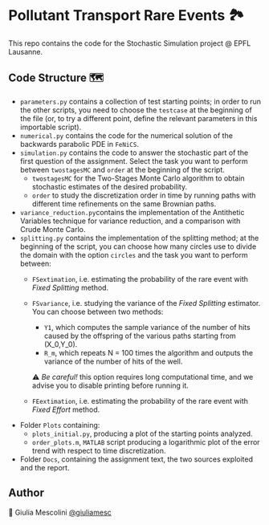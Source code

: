 # Pollutant Transport Rare Events :national_park:
This repo contains the code for the Stochastic Simulation project @ EPFL Lausanne.

## Code Structure :world_map:
- `parameters.py` contains a collection of test starting points; in order to run the other scripts, you need to choose the `testcase` at the beginning of the file (or, to try a different point, define the relevant parameters in this importable script).
- `numerical.py` contains the code for the numerical solution of the backwards parabolic PDE in `FeNiCS`.
- `simulation.py` contains the code to answer the stochastic part of the first question of the assignment. 
Select the task you want to perform between `twostagesMC` and `order` at the beginning of the script.
  - `twostagesMC` for the Two-Stages Monte Carlo algorithm to obtain stochastic estimates of the desired probability.
  - `order` to study the discretization order in time by running paths with different time refinements on the same Brownian paths.
- `variance_reduction.py`contains the implementation of the Antithetic Variables technique for variance reduction, and a comparison with Crude Monte Carlo.
- `splitting.py` contains the implementation of the splitting method; at the beginning of the script, you can choose how many circles use to divide the domain with the option `circles` and the task you want to perform between:
  - `FSextimation`, i.e. estimating the probability of the rare event with *Fixed Splitting* method.
  - `FSvariance`, i.e. studying the variance of the *Fixed Splitting* estimator. You can choose between two methods:
    - `Y1`, which computes the sample variance of the number of hits caused by the offspring of the various paths starting from (X_0,Y_0).
    - `R_m`, which repeats N = 100 times the algorithm and outputs the variance of the number of hits of the well. 
     
     :warning: *Be careful!* this option requires long computational time, and we advise you to disable printing before running it.   
  - `FEextimation`, i.e. estimating the probability of the rare event with *Fixed Effort* method.
- Folder `Plots` containing:
  - `plots_initial.py`, producing a plot of the starting points analyzed.
  - `order_plots.m`, `MATLAB` script producing a logarithmic plot of the error trend with respect to time discretization.
- Folder `Docs`, containing the assignment text, the two sources exploited and the report.

## Author
👻 Giulia Mescolini [@giuliamesc](https://github.com/giuliamesc)

